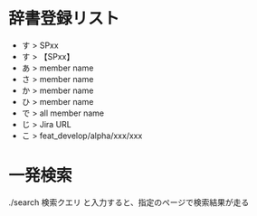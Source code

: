 # 辞書登録リスト
- す > SPxx
- す > 【SPxx】
- あ > member name
- さ > member name
- か > member name
- ひ > member name
- で > all member name
- じ > Jira URL
- こ > feat_develop/alpha/xxx/xxx

# 一発検索
./search 検索クエリ
と入力すると、指定のページで検索結果が走る


